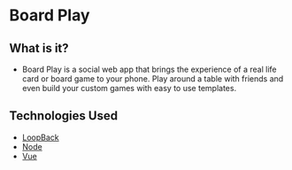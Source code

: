 # Board Play

## What is it?

* Board Play is a social web app that brings the experience of a real life card or board game to your phone. Play around a table with friends and even build your custom games with easy to use templates. 

## Technologies Used

* [LoopBack](http://loopback.io)
* [Node](https://nodejs.org/en/)
* [Vue](https://vuejs.org/)